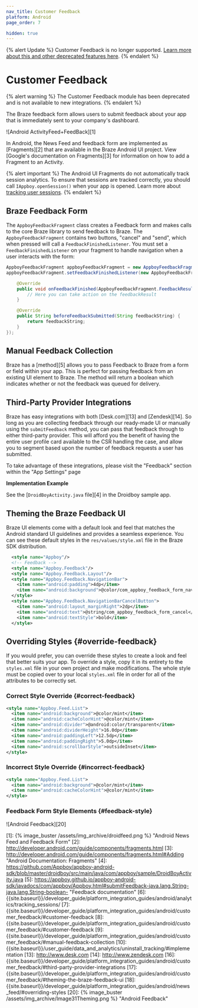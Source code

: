 ```yaml
---
nav_title: Customer Feedback
platform: Android
page_order: 7

hidden: true
---
```


{% alert Update %}
Customer Feedback is no longer supported. [Learn more about this and other deprecated features here]({{site.baseurl}}/help/release_notes/deprecations/#feedback).
{% endalert %}

# Customer Feedback

{% alert warning %}
The Customer Feedback module has been deprecated and is not available to new integrations.
{% endalert %}

The Braze feedback form allows users to submit feedback about your app that is immediately sent to your company's dashboard.

![Android ActivityFeed+FeedBack][1]

In Android, the News Feed and feedback form are implemented as [Fragments][2] that are available in the Braze Android UI project. View [Google's documentation on Fragments][3] for information on how to add a Fragment to an Activity.

{% alert important %}
The Android UI Fragments do not automatically track session analytics. To ensure that sessions are tracked correctly, you should call `IAppboy.openSession()` when your app is opened. Learn more about [tracking user sessions]({{site.baseurl}}/developer_guide/platform_integration_guides/android/analytics/tracking_sessions/).
{% endalert %}

## Braze Feedback Form

The `AppboyFeedbackFragment` class creates a Feedback form and makes calls to the core Braze library to send feedback to Braze. The `AppboyFeedbackFragment` contains two buttons, "cancel" and "send", which when pressed will call a `FeedbackFinishedListener`. You must set a `FeedbackFinishedListener` on your fragment to handle navigation when a user interacts with the form:

```java
AppboyFeedbackFragment appboyFeedbackFragment = new AppboyFeedbackFragment();
appboyFeedbackFragment.setFeedbackFinishedListener(new AppboyFeedbackFragment.FeedbackFinishedListener() {

    @Override
    public void onFeedbackFinished(AppboyFeedbackFragment.FeedbackResult feedbackResult) {
        // Here you can take action on the feedbackResult
    }

    @Override
    public String beforeFeedbackSubmitted(String feedbackString) {
        return feedbackString;
    }
});
```

## Manual Feedback Collection

Braze has a [method][5] allows you to pass Feedback to Braze from a form or field within your app. This is perfect for passing feedback from an existing UI element to Braze. The method will return a boolean which indicates whether or not the feedback was queued for delivery.

## Third-Party Provider Integrations

Braze has easy integrations with both [Desk.com][13] and [Zendesk][14]. So long as you are collecting feedback through our ready-made UI or manually using the `submitFeedback` method, you can pass that feedback through to either third-party provider. This will afford you the benefit of having the entire user profile card available to the CSR handling the case, and allow you to segment based upon the number of feedback requests a user has submitted.

To take advantage of these integrations, please visit the "Feedback" section within the "App Settings" page

**Implementation Example**

See the [`DroidBoyActivity.java` file][4] in the Droidboy sample app.

## Theming the Braze Feedback UI

Braze UI elements come with a default look and feel that matches the Android standard UI guidelines and provides a seamless experience. You can see these default styles in the `res/values/style.xml` file in the Braze SDK distribution.

```xml
  <style name="Appboy"/>
  <!-- Feedback -->
  <style name="Appboy.Feedback"/>
  <style name="Appboy.Feedback.Layout"/>
  <style name="Appboy.Feedback.NavigationBar">
    <item name="android:padding">4dp</item>
    <item name="android:background">@color/com_appboy_feedback_form_navigation_bar_background</item>
  </style>
  <style name="Appboy.Feedback.NavigationBarCancelButton">
    <item name="android:layout_marginRight">2dp</item>
    <item name="android:text">@string/com_appboy_feedback_form_cancel</item>
    <item name="android:textStyle">bold</item>
  </style>
```

## Overriding Styles {#override-feedback}

If you would prefer, you can override these styles to create a look and feel that better suits your app. To override a style, copy it in its entirety to the `styles.xml` file in your own project and make modifications. The whole style must be copied over to your local `styles.xml` file in order for all of the attributes to be correctly set.

### Correct Style Override {#correct-feedback}

```xml
<style name="Appboy.Feed.List">
  <item name="android:background">@color/mint</item>
  <item name="android:cacheColorHint">@color/mint</item>
  <item name="android:divider">@android:color/transparent</item>
  <item name="android:dividerHeight">16.0dp</item>
  <item name="android:paddingLeft">12.5dp</item>
  <item name="android:paddingRight">5.0dp</item>
  <item name="android:scrollbarStyle">outsideInset</item>
</style>
```

### Incorrect Style Override {#incorrect-feedback}

```xml
<style name="Appboy.Feed.List">
  <item name="android:background">@color/mint</item>
  <item name="android:cacheColorHint">@color/mint</item>
</style>
```

### Feedback Form Style Elements {#feedback-style}

![Android Feedback][20]

[1]: {% image_buster /assets/img_archive/droidfeed.png %} "Android News Feed and Feedback Form"
[2]: http://developer.android.com/guide/components/fragments.html
[3]: http://developer.android.com/guide/components/fragments.html#Adding "Android Documentation: Fragments"
[4]: https://github.com/Appboy/appboy-android-sdk/blob/master/droidboy/src/main/java/com/appboy/sample/DroidBoyActivity.java
[5]: https://appboy.github.io/appboy-android-sdk/javadocs/com/appboy/Appboy.html#submitFeedback-java.lang.String-java.lang.String-boolean- "Feedback documentation"
[6]: {{site.baseurl}}/developer_guide/platform_integration_guides/android/analytics/tracking_sessions/
[7]: {{site.baseurl}}/developer_guide/platform_integration_guides/android/customer_feedback/#customer-feedback
[8]: {{site.baseurl}}/developer_guide/platform_integration_guides/android/customer_feedback/#customer-feedback
[9]: {{site.baseurl}}/developer_guide/platform_integration_guides/android/customer_feedback/#manual-feedback-collection
[10]: {{site.baseurl}}/user_guide/data_and_analytics/uninstall_tracking/#implementation
[13]: http://www.desk.com
[14]: http://www.zendesk.com
[16]: {{site.baseurl}}/developer_guide/platform_integration_guides/android/customer_feedback/#third-party-provider-integrations
[17]: {{site.baseurl}}/developer_guide/platform_integration_guides/android/customer_feedback/#theming-the-braze-feedback-ui
[18]: {{site.baseurl}}/developer_guide/platform_integration_guides/android/news_feed/#overriding-styles
[20]: {% image_buster /assets/img_archive/Image31Theming.png %} "Android Feedback"
